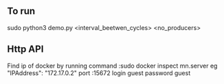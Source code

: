

## To run 

sudo python3 demo.py <cycles> <interval_beetwen_cycles> <no_producers> 

## Http API 
Find ip of docker by running command :sudo docker inspect mn.server eg "IPAddress": "172.17.0.2"
port :15672 login guest password guest
